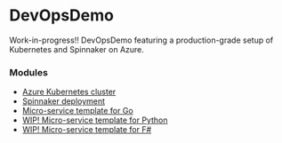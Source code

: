 # DevOpsDemo
Work-in-progress!!
DevOpsDemo featuring a production-grade setup of Kubernetes and Spinnaker on Azure.

### Modules ###
* [Azure Kubernetes cluster](https://github.com/butzist/DevOpsDemo-k8s/)
* [Spinnaker deployment](https://github.com/butzist/DevOpsDemo-Spinnaker/)
* [Micro-service template for Go](https://github.com/butzist/DevOpsDemo-template-Go/)
* [WIP! Micro-service template for Python](https://github.com/butzist/DevOpsDemo-template-Python/)
* [WIP! Micro-service template for F#](https://github.com/butzist/DevOpsDemo-template-FSharp/)
